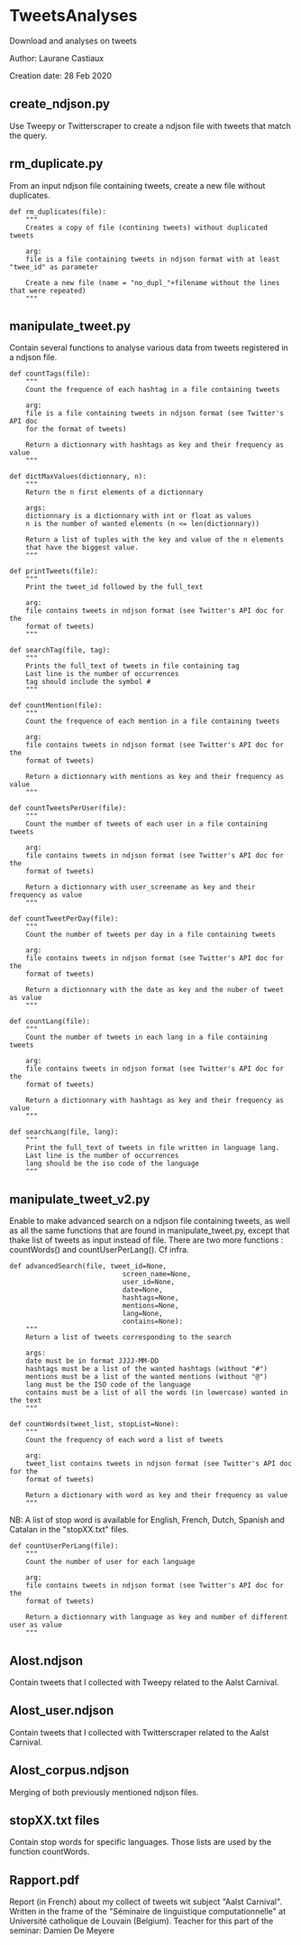 # TweetsAnalyses
Download and analyses on tweets

Author: Laurane Castiaux

Creation date: 28 Feb 2020


## create_ndjson.py
Use Tweepy or Twitterscraper to create a ndjson file with tweets that match the query.

## rm_duplicate.py
From an input ndjson file containing tweets, create a new file without duplicates.

    def rm_duplicates(file):
        """
        Creates a copy of file (contining tweets) without duplicated tweets

        arg:
        file is a file containing tweets in ndjson format with at least "twee_id" as parameter

        Create a new file (name = "no_dupl_"+filename without the lines that were repeated)
        """

## manipulate_tweet.py
Contain several functions to analyse various data from tweets registered in a ndjson file.

    def countTags(file):
        """
        Count the frequence of each hashtag in a file containing tweets

        arg:
        file is a file containing tweets in ndjson format (see Twitter's API doc
        for the format of tweets)

        Return a dictionnary with hashtags as key and their frequency as value
        """

    def dictMaxValues(dictionnary, n):
        """
        Return the n first elements of a dictionnary
        
        args:
        dictionnary is a dictionnary with int or float as values
        n is the number of wanted elements (n <= len(dictionnary))

        Return a list of tuples with the key and value of the n elements
        that have the biggest value.
        """
        
    def printTweets(file):
        """
        Print the tweet_id followed by the full_text

        arg:
        file contains tweets in ndjson format (see Twitter's API doc for the
        format of tweets)
        """
        
    def searchTag(file, tag):
        """
        Prints the full_text of tweets in file containing tag
        Last line is the number of occurrences
        tag should include the symbol #
        """

    def countMention(file):
        """
        Count the frequence of each mention in a file containing tweets

        arg:
        file contains tweets in ndjson format (see Twitter's API doc for the
        format of tweets)

        Return a dictionnary with mentions as key and their frequency as value
        """
   
    def countTweetsPerUser(file):
        """
        Count the number of tweets of each user in a file containing tweets

        arg:
        file contains tweets in ndjson format (see Twitter's API doc for the
        format of tweets)

        Return a dictionnary with user_screename as key and their frequency as value
        """
        
    def countTweetPerDay(file):
        """
        Count the number of tweets per day in a file containing tweets

        arg:
        file contains tweets in ndjson format (see Twitter's API doc for the
        format of tweets)

        Return a dictionnary with the date as key and the nuber of tweet as value
        """
        
    def countLang(file):
        """
        Count the number of tweets in each lang in a file containing tweets

        arg:
        file contains tweets in ndjson format (see Twitter's API doc for the
        format of tweets)

        Return a dictionnary with hashtags as key and their frequency as value
        """

    def searchLang(file, lang):
        """
        Print the full_text of tweets in file written in language lang.
        Last line is the number of occurrences
        lang should be the iso code of the language 
        """

## manipulate_tweet_v2.py
Enable to make advanced search on a ndjson file containing tweets, as well as all the same functions that are found in manipulate_tweet.py, except that thake list of tweets as input instead of file.
There are two more functions : countWords() and countUserPerLang(). Cf infra.

    def advancedSearch(file, tweet_id=None,
                                screen_name=None,
                                user_id=None,
                                date=None,
                                hashtags=None,
                                mentions=None,
                                lang=None,
                                contains=None):
        """
        Return a list of tweets corresponding to the search

        args:
        date must be in format JJJJ-MM-DD
        hashtags must be a list of the wanted hashtags (without "#")
        mentions must be a list of the wanted mentions (without "@")
        lang must be the ISO code of the language 
        contains must be a list of all the words (in lowercase) wanted in the text
        """

    def countWords(tweet_list, stopList=None):
        """
        Count the frequency of each word a list of tweets

        arg:
        tweet_list contains tweets in ndjson format (see Twitter's API doc for the
        format of tweets)

        Return a dictionary with word as key and their frequency as value
        """
NB: A list of stop word is available for English, French, Dutch, Spanish and Catalan in the "stopXX.txt" files.

    def countUserPerLang(file):
        """
        Count the number of user for each language

        arg:
        file contains tweets in ndjson format (see Twitter's API doc for the
        format of tweets)

        Return a dictionnary with language as key and number of different user as value
        """


## Alost.ndjson
Contain tweets that I collected with Tweepy related to the Aalst Carnival.

## Alost_user.ndjson
Contain tweets that I collected with Twitterscraper related to the Aalst Carnival.

## Alost_corpus.ndjson
Merging of both previously mentioned ndjson files.

## stopXX.txt files
Contain stop words for specific languages. Those lists are used by the function countWords.

## Rapport.pdf
Report (in French) about my collect of tweets wit subject "Aalst Carnival". Written in the frame of the "Séminaire de linguistique computationnelle" at Université catholique de Louvain (Belgium). Teacher for this part of the seminar: Damien De Meyere
